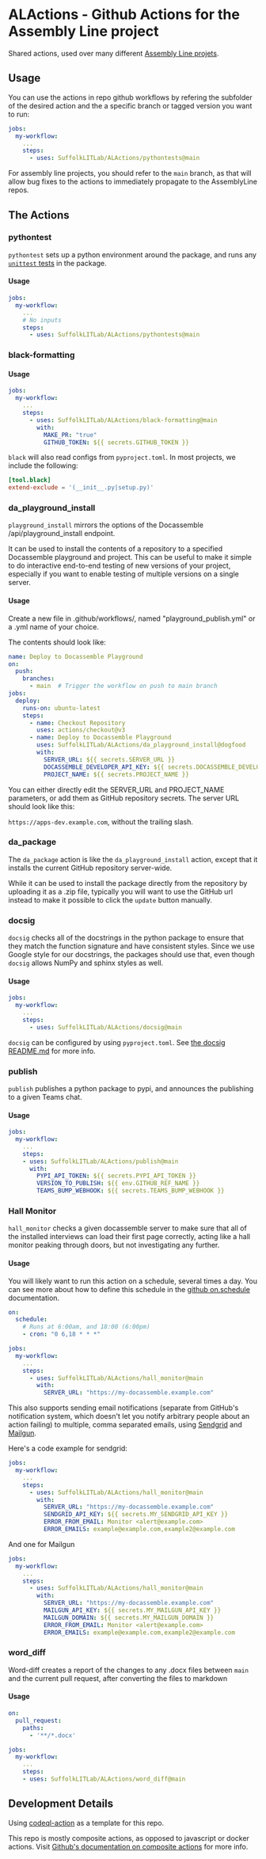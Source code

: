 # ALActions - Github Actions for the Assembly Line project

Shared actions, used over many different [Assembly Line projets](https://suffolklitlab.org/docassemble-AssemblyLine-documentation/docs/).

## Usage

You can use the actions in repo github workflows by refering the subfolder of the desired action and
the a specific branch or tagged version you want to run:

```yml
jobs:
  my-workflow:
    ...
    steps:
      - uses: SuffolkLITLab/ALActions/pythontests@main 
```

For assembly line projects, you should refer to the `main` branch, as that will allow 
bug fixes to the actions to immediately propagate to the AssemblyLine repos.

## The Actions

### pythontest

`pythontest` sets up a python environment around the package, and runs any [`unittest` tests](https://docs.python.org/3/library/unittest.html) in the package.

#### Usage

```yml
jobs:
  my-workflow:
    ...
    # No inputs
    steps:
      - uses: SuffolkLITLab/ALActions/pythontests@main 
```

### black-formatting

#### Usage  

```yml
jobs:
  my-workflow:
    ...
    steps:
      - uses: SuffolkLITLab/ALActions/black-formatting@main
        with:
          MAKE_PR: "true"
          GITHUB_TOKEN: ${{ secrets.GITHUB_TOKEN }}
```

`black` will also read configs from `pyproject.toml`. In most projects, we include the following:

```toml
[tool.black]
extend-exclude = '(__init__.py|setup.py)'
```

### da_playground_install

`playground_install` mirrors the options of the Docassemble /api/playground_install endpoint.

It can be used to install the contents of a repository to a specified Docassemble playground
and project. This can be useful to make it simple to do interactive end-to-end testing of
new versions of your project, especially if you want to enable testing of multiple versions
on a single server.

#### Usage

Create a new file in .github/workflows/, named "playground_publish.yml" or a .yml 
name of your choice.

The contents should look like:

```yaml
name: Deploy to Docassemble Playground
on:
  push:
    branches:
      - main  # Trigger the workflow on push to main branch
jobs:
  deploy:
    runs-on: ubuntu-latest
    steps:
      - name: Checkout Repository
        uses: actions/checkout@v3
      - name: Deploy to Docassemble Playground
        uses: SuffolkLITLab/ALActions/da_playground_install@dogfood
        with:
          SERVER_URL: ${{ secrets.SERVER_URL }}
          DOCASSEMBLE_DEVELOPER_API_KEY: ${{ secrets.DOCASSEMBLE_DEVELOPER_API_KEY }}
          PROJECT_NAME: ${{ secrets.PROJECT_NAME }}
```

You can either directly edit the SERVER_URL and PROJECT_NAME parameters, or add them as
GitHub repository secrets. The server URL should look like this:

`https://apps-dev.example.com`, without the trailing slash.

### da_package

The `da_package` action is like the `da_playground_install` action, except that it
installs the current GitHub repository server-wide.

While it can be used to install the package directly from the repository by uploading
it as a .zip file, typically you will want to use the GitHub url instead to make it
possible to click the `update` button manually.

### docsig

`docsig` checks all of the docstrings in the python package to ensure that they match the function signature and have consistent styles.
Since we use Google style for our docstrings, the packages should use that, even though `docsig` allows NumPy and sphinx styles as well.

#### Usage


```yml
jobs:
  my-workflow:
    ...
    steps:
      - uses: SuffolkLITLab/ALActions/docsig@main
```

`docsig` can be configured by using `pyproject.toml`. See [the docsig README.md](https://github.com/jshwi/docsig/tree/v0.35.0#commandline) for more info.


### publish

`publish` publishes a python package to pypi, and announces the publishing to a given Teams chat.

#### Usage

```yml
jobs:
  my-workflow:
    ...
    steps:
    - uses: SuffolkLITLab/ALActions/publish@main
      with:
        PYPI_API_TOKEN: ${{ secrets.PYPI_API_TOKEN }}
        VERSION_TO_PUBLISH: ${{ env.GITHUB_REF_NAME }}
        TEAMS_BUMP_WEBHOOK: ${{ secrets.TEAMS_BUMP_WEBHOOK }}
```

### Hall Monitor

`hall_monitor` checks a given docassemble server to make sure that all of the installed interviews can load their first page correctly,
acting like a hall monitor peaking through doors, but not investigating any further.

#### Usage

You will likely want to run this action on a schedule, several times a day.
You can see more about how to define this schedule in the
[github on.schedule](https://docs.github.com/en/actions/using-workflows/workflow-syntax-for-github-actions#onschedule)
documentation.

```yml
on:
  schedule:
    # Runs at 6:00am, and 18:00 (6:00pm)
    - cron: "0 6,18 * * *"

jobs:
  my-workflow:
    ...
    steps:
      - uses: SuffolkLITLab/ALActions/hall_monitor@main
        with:
          SERVER_URL: "https://my-docassemble.example.com"
```

This also supports sending email notifications (separate from GitHub's notification system, which doesn't let you notify arbitrary people about an action failing) to multiple, comma separated emails, using [Sendgrid](https://sendgrid.com/) and [Mailgun](https://www.mailgun.com/).

Here's a code example for sendgrid:

```yml
jobs:
  my-workflow:
    ...
    steps:
      - uses: SuffolkLITLab/ALActions/hall_monitor@main
        with:
          SERVER_URL: "https://my-docassemble.example.com"
          SENDGRID_API_KEY: ${{ secrets.MY_SENDGRID_API_KEY }}
          ERROR_FROM_EMAIL: Monitor <alert@example.com>
          ERROR_EMAILS: example@example.com,example2@example.com
```

And one for Mailgun

```yml
jobs:
  my-workflow:
    ...
    steps:
      - uses: SuffolkLITLab/ALActions/hall_monitor@main
        with:
          SERVER_URL: "https://my-docassemble.example.com"
          MAILGUN_API_KEY: ${{ secrets.MY_MAILGUN_API_KEY }}
          MAILGUN_DOMAIN: ${{ secrets.MY_MAILGUN_DOMAIN }}
          ERROR_FROM_EMAIL: Monitor <alert@example.com>
          ERROR_EMAILS: example@example.com,example2@example.com
```

### word_diff

Word-diff creates a report of the changes to any .docx files between `main` and the current
pull request, after converting the files to markdown

#### Usage

```yml
on:
  pull_request:
    paths:
      - '**/*.docx'

jobs:
  my-workflow:
    ...
    steps:
    - uses: SuffolkLITLab/ALActions/word_diff@main
```


## Development Details

Using [codeql-action](https://github.com/github/codeql-action) as
a template for this repo.

This repo is mostly composite actions, as opposed to javascript or docker actions.
Visit [Github's documentation on composite actions](https://docs.github.com/en/actions/creating-actions/creating-a-composite-action) for more info.

